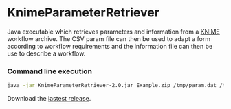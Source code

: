 # KnimeParameterRetriever

Java executable which retrieves parameters and information from a [KNIME](https://www.knime.org/) workflow archive. The CSV param file can then be used to adapt a form according to workflow requirements and the information file can then be use to describe a workflow.

### Command line execution
```bash
java -jar KnimeParameterRetriever-2.0.jar Example.zip /tmp/param.dat /tmp/metainf.dat
```

Download the [lastest release](https://github.com/pidupuis/KnimeParameterRetriever/releases/latest).
